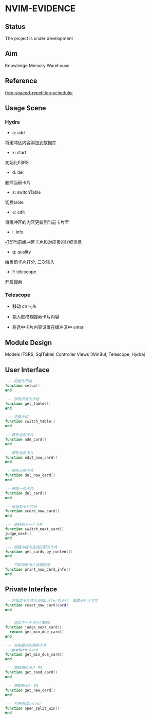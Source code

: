 # NVIM-EVIDENCE

## Status

The project is under development

## Aim

Knowledge Memory Warehouse

## Reference

[free-spaced-repetition-scheduler](https://github.com/open-spaced-repetition/free-spaced-repetition-scheduler)

## Usage Scene

### Hydra

- a: add

将缓冲区内容添加到数据库

- x: start

初始化FSRS

- d: del

删除当前卡片

- s: switchTable

切换table 

- e: edit

将缓冲区的内容更新到当前卡片里

- i: info

打印当前缓冲区卡片和对应表的详细信息

- q: quality

给当前卡片打分, 二次输入

- f: telescope

开启搜索

### Telescope

- 移动 ctrl+j/k

- 输入框模糊搜索卡片内容

- 将选中卡片内容设置在缓冲区中 enter

## Module Design

Models (FSRS, SqlTable)
Controller
Views (WinBuf, Telescope, Hydra)

## User Interface

```lua
--- 初始化开始
function setup()
end

--- 获取所有的卡组
function get_tables()
end

--- 切换卡组
function switch_table()
end

---修改当前卡片
function add_card()
end

---修改当前卡片
function edit_now_card()
end

---删除当前卡片
function del_now_card()
end

---删除一些卡片
function del_card()
end

---给当前卡片打分
function score_now_card()
end

--- 跳转到下一个卡片
function switch_next_card()
judge_next()
end

--- 根据内容来查找匹配的卡片
function get_cards_by_content()
end

--- 打印当前卡片详细信息
function print_now_card_info()
end
```

## Private Interface

```lua
---将指定卡片作为当前buffer的卡片, 重置卡片上下文
function reset_now_card(card)
end


--- 返回下一个卡片(策略)
function judge_next_card()
  return get_min_due_card()
end

--- 获取最先到期的卡片
---@return Card
function get_min_due_card()
end

--- 获取随机卡片 P3
function get_rand_card()
end

--- 获取新卡片 P3
function get_new_card()
end

--- 打开侧边buffer
function open_split_win()
end
```

